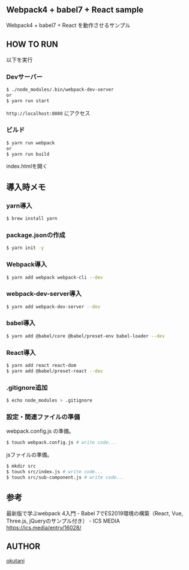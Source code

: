 ## Webpack4 + babel7 + React sample

Webpack4 + babel7 + React を動作させるサンプル

## HOW TO RUN

以下を実行

### Devサーバー

```bash
$ ./node_modules/.bin/webpack-dev-server
or
$ yarn run start
```

`http://localhost:8080` にアクセス

### ビルド

```bash
$ yarn run webpack
or
$ yarn run build
```

index.htmlを開く

## 導入時メモ

### yarn導入

```bash
$ brew install yarn
```

### package.jsonの作成

```bash
$ yarn init -y
```

### Webpack導入

```bash
$ yarn add webpack webpack-cli --dev
```

### webpack-dev-server導入

```bash
$ yarn add webpack-dev-server --dev
```

### babel導入

```bash
$ yarn add @babel/core @babel/preset-env babel-loader --dev
```

### React導入

```bash
$ yarn add react react-dom
$ yarn add @babel/preset-react --dev
```

### .gitignore追加

```bash
$ echo node_modules > .gitignore
```

### 設定・関連ファイルの準備

webpack.config.js の準備。

```bash
$ touch webpack.config.js # write code...
```

jsファイルの準備。

```bash
$ mkdir src
$ touch src/index.js # write code...
$ touch src/sub-component.js # write code...
```

## 参考

最新版で学ぶwebpack 4入門 - Babel 7でES2019環境の構築（React, Vue, Three.js, jQueryのサンプル付き） - ICS MEDIA https://ics.media/entry/16028/

## AUTHOR

[okutani](https://okutani.net/)

